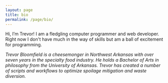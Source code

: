 ```yaml
---
layout: page
title: bio
permalink: /page/bio/
---
```


Hi, I’m Trevor! I am a fledgling computer programmer and web developer. Right now I don't have much in the way of skills but am a ball of excitement for programming. 

*Trevor Bloomfield is a cheesemonger in Northwest Arkansas with over seven years in the specialty food industry. He holds a Bachelor of Arts in philosophy from the University of Arkansas. Trevor has created a number of scripts and workflows to optimize spoilage mitigation and waste diversion.*
